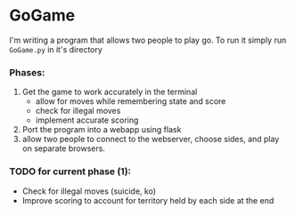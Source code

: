 # GoGame
I'm writing a program that allows two people to play go.  To run it simply run `GoGame.py` in it's directory

### Phases:
1. Get the game to work accurately in the terminal
    - allow for moves while remembering state and score
    - check for illegal moves
    - implement accurate scoring
2. Port the program into a webapp using flask
3. allow two people to connect to the webserver, choose sides, and play on separate browsers.

### TODO for current phase (1):
- Check for illegal moves (suicide, ko)
- Improve scoring to account for territory held by each side at the end